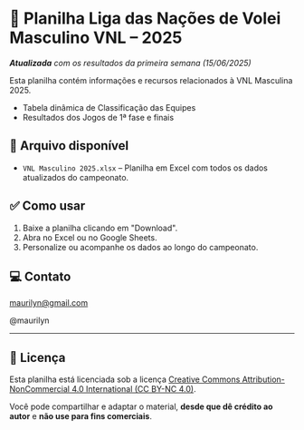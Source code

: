 # 🏐 Planilha Liga das Nações de Volei Masculino VNL – 2025

***Atualizada** com os resultados da primeira semana (15/06/2025)*

Esta planilha contém informações e recursos relacionados à VNL Masculina 2025.

- Tabela dinâmica de Classificação das Equipes
- Resultados dos Jogos de 1ª fase e finais

## 📂 Arquivo disponível

- `VNL Masculino 2025.xlsx` – Planilha em Excel com todos os dados atualizados do campeonato.

## ✅ Como usar

1. Baixe a planilha clicando em "Download".
2. Abra no Excel ou no Google Sheets.
3. Personalize ou acompanhe os dados ao longo do campeonato.

## 💻 Contato

maurilyn@gmail.com

@maurilyn

---

## 📄 Licença

Esta planilha está licenciada sob a licença [Creative Commons Attribution-NonCommercial 4.0 International (CC BY-NC 4.0)](https://creativecommons.org/licenses/by-nc/4.0/).

Você pode compartilhar e adaptar o material, **desde que dê crédito ao autor** e **não use para fins comerciais**.
